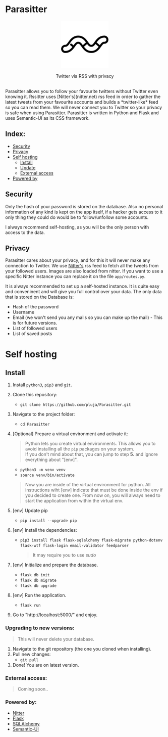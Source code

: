 # Parasitter
<p align="center"> <img width="150" src="app/static/img/logo.png"> </img></p> 
<p align="center"> Twitter via RSS with privacy </p>
<br>
Parasitter allows you to follow your favourite twitters without Twitter even knowing it. Rssitter uses [Nitter's](nitter.net) rss feed in order to gather the latest tweets from your favourite accounts and builds a *twitter-like* feed so you can read them. We will never connect you to Twitter so your privacy is safe when using Parasitter. Parasitter is written in Python and Flask and uses Semantic-UI as its CSS framework.

## Index:
* [Security](#security)
* [Privacy](#privacy)
* [Self hosting](#self-hosting)
    * [Install](#install)
    * [Update](#upgrading-to-new-versions)
    * [External access](#external-access)
* [Powered by](#powered-by)

## Security
Only the hash of your password is stored on the database. Also no personal information of any kind is kept on the app itself, if a hacker gets access to it only thing they could do would be to follow/unfollow some accounts.

I always recommend self-hosting, as you will be the only person with access to the data.

## Privacy
Parasitter cares about your privacy, and for this it will never make any connection to Twitter. We use [Nitter's](https://nitter.net) rss feed to fetch all the tweets from your followed users. Images are also loaded from nitter. If you want to use a specific Nitter instance you can replace it on the file `app/routes.py`.

It is always recommended to set up a self-hosted instance. It is quite easy and conveninent and will give you full control over your data. The only data that is stored on the Database is:
* Hash of the password
* Username
* Email (we won't send you any mails so you can make up the mail) - This is for future versions.
* List of followed users
* List of saved posts

# Self hosting

## Install
1. Install `python3`, `pip3` and `git`.
2. Clone this repository:
    - `git clone https://github.com/pluja/Parasitter.git`
3. Navigate to the project folder:
    - `cd Parasitter`
4. [Optional] Prepare a virtual environment and activate it:

   > Python lets you create virtual environments. This allows you to avoid installing all the `pip` packages on your system.   
   If you don't mind about that, you can jump to step **5.** and ignore everything about "[env]".
    - `python3 -m venv venv`
    - `source venv/bin/activate`
    > Now you are inside of the virtual environment for python. All instructions wiht [env] indicate that must be done inside the env if you decided to create one. From now on, you will always need to start the application from within the virtual env.
5. [env] Update pip
    - `pip install --upgrade pip`
6. [env] Install the dependencies:
    - `pip3 install flask flask-sqlalchemy flask-migrate python-dotenv flask-wtf flask-login email-validator feedparser`
        > It may require you to use *sudo*
7. [env] Initialize and prepare the database.
    - `flask db init`
    - `flask db migrate`
    - `flask db upgrade`
8. [env] Run the application.
    - `flask run`
9. Go to "http://localhost:5000/" and enjoy.

### Upgrading to new versions:
> This will never delete your database.
1. Navigate to the git repository (the one you cloned when installing).
2. Pull new changes:
    - `git pull`
3. Done! You are on latest version.

### External access:
> Coming soon..

### Powered by:
* [Nitter](https://nitter.net)
* [Flask](https://flask.palletsprojects.com/)
* [SQLAlchemy](https://docs.sqlalchemy.org/en/13/)
* [Semantic-UI](https://semantic-ui.com)
